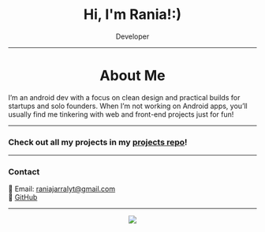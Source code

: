 <h1 align="center">Hi, I'm Rania!:)</h1>
<p align="center">
   Developer 
</p>

---

<h1 align="center"> About Me</h1>

I’m an android dev with a focus on clean design and practical builds for startups and solo founders. When I’m not working on Android apps, you’ll usually find me tinkering with web and front-end projects just for fun!

---

### Check out all my projects in my [projects repo](https://github.com/raniajarral/portfolio-projects)!
---

### Contact

📧 Email: raniajarralyt@gmail.com  
🔗 [GitHub](https://github.com/raniajarral)

---

<p align="center">
  <img src="https://github-readme-stats.vercel.app/api?username=raniajarral&show_icons=true&theme=radical" />
</p>


<!--
**raniajarral/raniajarral** is a ✨ _special_ ✨ repository because its `README.md` (this file) appears on your GitHub profile.

Here are some ideas to get you started:

- 🔭 I’m currently working on ...
- 🌱 I’m currently learning ...
- 👯 I’m looking to collaborate on ...
- 🤔 I’m looking for help with ...
- 💬 Ask me about ...
- 📫 How to reach me: ...
- 😄 Pronouns: ...
- ⚡ Fun fact: ...
-->
